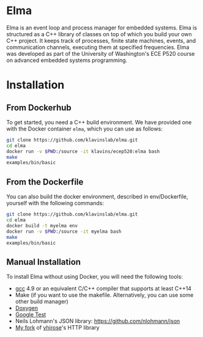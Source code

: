 Elma
===

Elma is an event loop and process manager for embedded systems. Elma is structured as a C++ library of classes on top of which you build your own C++ project. It keeps track of processes, finite state machines, events, and communication channels, executing them at specified frequencies. Elma was developed as part of the University of Washington's ECE P520 course on advanced embedded systems programming. 

Installation
===

From Dockerhub
---

To get started, you need a C++ build environment. We have provided one with the Docker container `elma`, which you can use as follows:
```bash
git clone https://github.com/klavinslab/elma.git
cd elma
docker run -v $PWD:/source -it klavins/ecep520:elma bash
make
examples/bin/basic
```

From the Dockerfile
---

You can also build the docker environment, described in env/Dockerfile, yourself with the following commands:
```bash
git clone https://github.com/klavinslab/elma.git
cd elma
docker build -t myelma env
docker run -v $PWD:/source -it myelma bash
make
examples/bin/basic
```

Manual Installation
---

To install Elma without using Docker, you will need the following tools:
- [gcc](https://gcc.gnu.org/) 4.9 or an equivalent C/C++ compiler that supports at least C++14
- Make (if you want to use the makefile. Alternatively, you can use some other build manager)
- [Doxygen](http://www.doxygen.nl/)
- [Google Test](https://github.com/google/googletest)
- Neils Lohmann's JSON library: https://github.com/nlohmann/json
- [My fork](https://github.com/klavins/cpp-httplib.git) of [yhirose](https://github.com/yhirose)'s HTTP library

